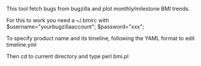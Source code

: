 This tool fetch bugs from bugzilla and plot monthly/milestone BMI trends.

For this to work you need a ~/.bmirc with
$username="yourbugzillaaccount";
$password="xxx";

To specify product name and its timeline, 
following the YAML format to edit timeline.yml

Then cd to current directory and type
perl bmi.pl